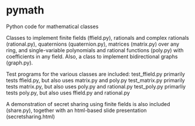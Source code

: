 pymath
======

Python code for mathematical classes

Classes to implement finite fields (ffield.py), rationals and complex rationals (rational.py),
quaternions (quaternion.py), matrices (matrix.py) over any ring, and
single-variable polynomials and rational functions (poly.py) with coefficients in any field.
Also, a class to implement bidirectional graphs (graph.py).

Test programs for the various classes are included:
test_ffield.py primarily tests ffield.py, but also uses matrix.py and poly.py
test_matrix.py primarily tests matrix.py, but also uses poly.py and rational.py
test_poly.py primarliy tests poly.py, but also uses ffield.py and rational.py

A demonstration of secret sharing using finite fields is also included (share.py),
together with an html-based slide presentation (secretsharing.html)

